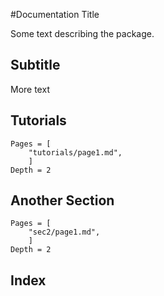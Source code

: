#Documentation Title

Some text describing the package.

## Subtitle

More text

## Tutorials

```@contents
Pages = [
    "tutorials/page1.md",
    ]
Depth = 2
```

## Another Section
```@contents
Pages = [
    "sec2/page1.md",
    ]
Depth = 2
```

## Index

```@index
```
